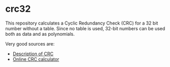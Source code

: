 # crc32

This repository calculates a Cyclic Redundancy Check (CRC) for a 32 bit number without a table.
Since no table is used, 32-bit numbers can be used both as data and as polynomials.

Very good sources are:

- [Description of CRC](http://www.ross.net/crc/download/crc_v3.txt)
- [Online CRC calculator](https://www.ghsi.de/pages/subpages/Online%20CRC%20Calculation/index.php?Polynom=10101000&Message=E100CAFE)
